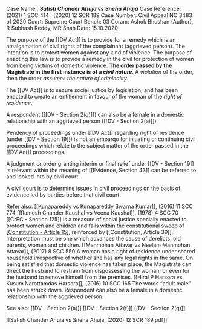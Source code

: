 Case Name : ***Satish Chander Ahuja vs Sneha Ahuja***
Case Reference: (2021) 1 SCC 414 : (2020) 12 SCR 189
Case Number: Civil Appeal NO 3483 of 2020
Court: Supreme Court
Bench: 03
Coram: Ashok Bhushan (Author), R Subhash Reddy, MR Shah
Date: 15.10.2020

The purpose of the [[DV Act]] is to provide for a remedy which is an amalgamation of civil rights of the complainant (aggrieved person). The intention is to protect women against any kind of violence. The purpose of enacting this law is to provide a remedy in the civil for protection of women from being victims of domestic violence.  **The order passed by the Magistrate in the first instance is of a *civil nature***. A *violation* of the order, then the order *assumes the nature of criminality*.

The [[DV Act]] is to secure social justice by legislation; and has been enacted to create an entitlement in favour of the woman of the *right of residence.*

A respondent ([[DV - Section 2(q)]]) can also be a female in a domestic relationship with an aggrieved person ([[DV - Section 2(a)]])

Pendency of proceedings under [[DV Act]] regarding right of residence (under [[DV - Section 19]]) is not an embargo for initiating or continuing civil proceedings which relate to the subject matter of the order passed in the [[DV Act]] proceedings.

A judgment or order granting interim or final relief under [[DV - Section 19]] is relevant within the meaning of [[Evidence, Section 43]] can be referred to and looked into by civil court.

A civil court is to determine issues in civil proceedings on the basis of evidence led by parties before that civil court.

Refer also:
[[Kunapareddy vs Kunapareddy Swarna Kumar]], (2016) 11 SCC 774
[[Ramesh Chander Kaushal vs Veena Kaushal]], (1978) 4 SCC 70
	[[CrPC - Section 125]] is a measure of social justice specially enacted to protect women and children and falls within the constitutional sweep of [[Constitution - Article 15]](3), reinforced by [[Constitution, Article 39]]. Interpretation must be one which advances the cause of derelicts, old parents, women and children.
[[Manmohan Attavar vs Neelam Manmohan Attavar]], (2017) 8 SCC 550
	A woman has a right of residence under shared household irrespective of whether she has any legal rights in the same.
	On being satisfied that domestic violence has taken place, the Magistrate can direct the husband to restrain from dispossessing the woman; or even for the husband to remove himself from the premises.
[[Hiral P Harsora vs Kusum Narottamdas Harsora]], (2016) 10 SCC 165
	The words “adult male” has been struck down. Respondent can also be a female in a domestic relationship with the aggrieved person.

See also:
[[DV - Section 2(a)]]
[[DV - Section 2(f)]]
[[DV - Section 2(q)]]

[[Satish Chander Ahuja vs Sneha Ahuja, (2020) 12 SCR 189.pdf]]